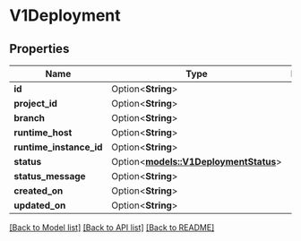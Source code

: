 # V1Deployment

## Properties

Name | Type | Description | Notes
------------ | ------------- | ------------- | -------------
**id** | Option<**String**> |  | [optional]
**project_id** | Option<**String**> |  | [optional]
**branch** | Option<**String**> |  | [optional]
**runtime_host** | Option<**String**> |  | [optional]
**runtime_instance_id** | Option<**String**> |  | [optional]
**status** | Option<[**models::V1DeploymentStatus**](v1DeploymentStatus.md)> |  | [optional]
**status_message** | Option<**String**> |  | [optional]
**created_on** | Option<**String**> |  | [optional]
**updated_on** | Option<**String**> |  | [optional]

[[Back to Model list]](../README.md#documentation-for-models) [[Back to API list]](../README.md#documentation-for-api-endpoints) [[Back to README]](../README.md)


